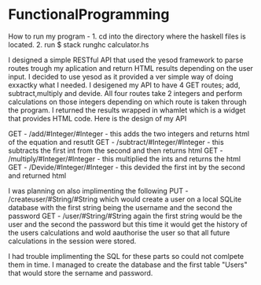 # FunctionalProgramming

How to run my program - 1. cd into the directory where the haskell files is located.
                        2. run $ stack runghc calculator.hs
                      
I designed a simple RESTful API that used the yesod framework to parse  routes trough my aplication and return HTML results depending on the user input. I decided to use yesod as it provided a ver simple way of doing exxactky what I needed. I desigened my API to have 4 GET routes; add, subtract,multiply and devide. All four routes take 2 integers and perform calculations on those integers depending on which route is taken through the program. I returned the results wrapped in whamlet which is a widget that provides HTML code.
Here is the design of my API

GET - /add/#Integer/#Integer - this adds the two integers and returns html of the equation and resutlt
GET - /subtract/#Integer/#Integer - this subtracts the first int from the second and then returns html
GET - /multiply/#Integer/#Integer - this multiplied the ints and returns the html
GET - /Devide/#Integer/#Integer - this devided the first int by the second and returned html

I was planning on also implimenting the following
PUT - /createuser/#String/#String which would create a user on a local SQLite database with the first string being the username and the second the password
GET - /user/#String/#String again the first string would be the user and the second the password but this time it would get the history of the users calculations and wold aauthorise the user so that all future calculations in the session were stored.

I had trouble implimenting the SQL for these parts so could not comlpete them in time. I managed to create the database and the first table "Users" that would store the sername and password. 
